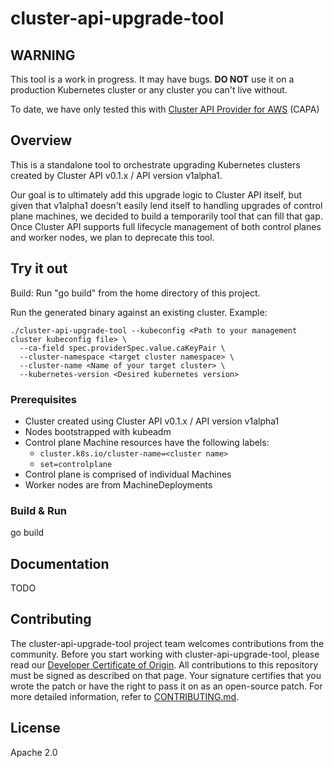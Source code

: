 # cluster-api-upgrade-tool

## WARNING

This tool is a work in progress. It may have bugs. **DO NOT** use it on a production Kubernetes cluster or any cluster you can't live without.

To date, we have only tested this with [Cluster API Provider for AWS](http://github.com/kubernetes-sigs/cluster-api-provider-aws) (CAPA)

## Overview

This is a standalone tool to orchestrate upgrading Kubernetes clusters created by Cluster API v0.1.x / API version v1alpha1.

Our goal is to ultimately add this upgrade logic to Cluster API itself, but given that v1alpha1 doesn't easily lend itself to
handling upgrades of control plane machines, we decided to build a temporarily tool that can fill that gap. Once Cluster API
supports full lifecycle management of both control planes and worker nodes, we plan to deprecate this tool.

## Try it out

Build: Run "go build" from the home directory of this project.

Run the generated binary against an existing cluster.
Example:

````
./cluster-api-upgrade-tool --kubeconfig <Path to your management cluster kubeconfig file> \
  --ca-field spec.providerSpec.value.caKeyPair \
  --cluster-namespace <target cluster namespace> \
  --cluster-name <Name of your target cluster> \
  --kubernetes-version <Desired kubernetes version>
````

### Prerequisites

* Cluster created using Cluster API v0.1.x / API version v1alpha1
* Nodes bootstrapped with kubeadm
* Control plane Machine resources have the following labels:
  * `cluster.k8s.io/cluster-name=<cluster name>`
  * `set=controlplane`
* Control plane is comprised of individual Machines
* Worker nodes are from MachineDeployments

### Build & Run

go build

## Documentation

TODO

## Contributing

The cluster-api-upgrade-tool project team welcomes contributions from the community. Before you start working with cluster-api-upgrade-tool, please
read our [Developer Certificate of Origin](https://cla.vmware.com/dco). All contributions to this repository must be
signed as described on that page. Your signature certifies that you wrote the patch or have the right to pass it on
as an open-source patch. For more detailed information, refer to [CONTRIBUTING.md](CONTRIBUTING.md).

## License
Apache 2.0
